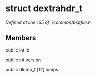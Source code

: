 # struct dextrahdr_t

*Defined at line 165 of ./common/bspfile.h*

## Members

public int id

public int version

public dlump_t [12] lumps



